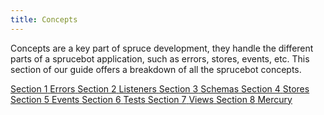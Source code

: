 ```yaml
---
title: Concepts
---
```


Concepts are a key part of spruce development, they handle the different parts of a sprucebot application, such as errors, stores, events, etc. This section of our guide offers a breakdown of all the sprucebot concepts.

<div class="guide-sections">
    <a href="errors/" class="section-link">
        <span class="section-number">Section 1</span>
        <span class="section-title">Errors</span>
    </a>
    <a href="listeners/" class="section-link">
        <span class="section-number">Section 2</span>
        <span class="section-title">Listeners</span>
    </a>
    <a href="schemas/" class="section-link">
        <span class="section-number">Section 3</span>
        <span class="section-title">Schemas</span>
    </a>
    <a href="stores/" class="section-link">
        <span class="section-number">Section 4</span>
        <span class="section-title">Stores</span>
    </a>
    <a href="events/" class="section-link">
        <span class="section-number">Section 5</span>
        <span class="section-title">Events</span>
    </a>
    <a href="tests/" class="section-link">
        <span class="section-number">Section 6</span>
        <span class="section-title">Tests</span>
    </a>
    <a href="views/" class="section-link">
        <span class="section-number">Section 7</span>
        <span class="section-title">Views</span>
    </a>
    <a href="mercury/" class="section-link">
        <span class="section-number">Section 8</span>
        <span class="section-title">Mercury</span>
    </a>
</div>